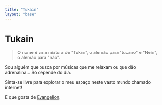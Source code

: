 ```yaml
---
title: "Tukain"
layout: "base"
---
```


# Tukain

> O nome é uma mistura de "Tukan", o alemão para "tucano" e "Nein", o alemão para "não".

Sou alguém que busca por músicas que me relaxam ou que dão adrenalina…
Só depende do dia.

Sinta-se livre para explorar o meu espaço neste vasto mundo chamado internet!

E que gosta de [Evangelion](https://www.netflix.com/br/title/81033445?source=35).

